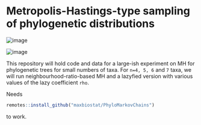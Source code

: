 # Metropolis-Hastings-type sampling of phylogenetic distributions

![image](https://github.com/maxbiostat/phylogenetic_MH/assets/2875083/83cf4f1a-f88a-49fc-b98a-b657c8aa5ebb)

![image](https://github.com/maxbiostat/phylogenetic_MH/assets/2875083/5010386d-b60b-4b10-b0d3-e9c8ddbe9cc1)


This repository will hold code and data for a large-ish experiment on MH for phylogenetic trees for small numbers of taxa. For `n=4, 5, 6` and `7` taxa, we will run neighbourhood-ratio-based MH and a lazyfied version with various values of the lazy coefficient `rho`.

Needs
```r
remotes::install_github("maxbiostat/PhyloMarkovChains")
```
to work. 
